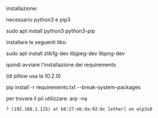 
installazione:

necessario python3 e pip3

sudo apt install python3 python3-pip

installare le seguenti libs:

sudo apt install zlib1g-dev libjpeg-dev libpng-dev

quindi avviare l'installazione dei requirements

(di pillow usa la 10.2.0)

pip install -r requirements.txt --break-system-packages

per trovare il pii utilizzare:
arp -na

	? (192.168.1.115) at b8:27:eb:da:92:6c [ether] on wlp3s0


